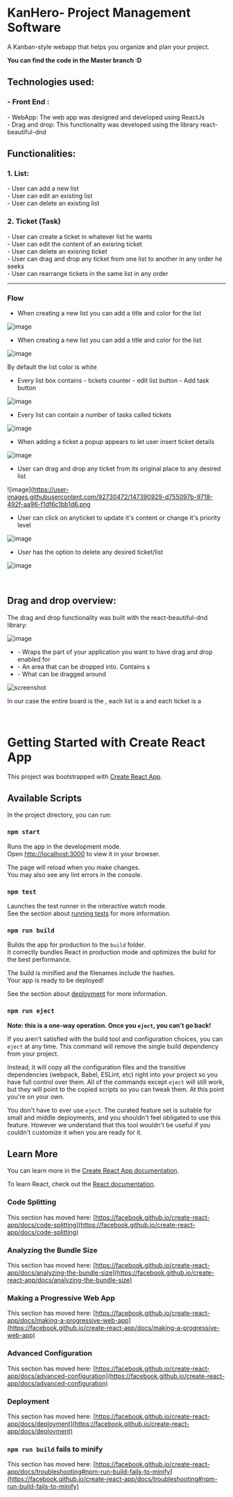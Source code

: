 <h1>KanHero- Project Management Software</h1>
A Kanban-style webapp that helps you organize and plan your project.

<b>You can find the code in the Master branch :D</b>
<br>
<h2>Technologies used:</h2>
 <h3> - Front End :</h3>
      - WebApp: The web app was designed and developed using ReactJs <br>
      - Drag and drop: This functionality was developed using the library react-beautiful-dnd 
      
 <h2>Functionalities:</h2>
   <h3>  1. List: </h3>
        - User can add a new list<br>
        - User can edit an existing list<br>
        - User can delete an existing list<br>
        
   <h3>  2. Ticket (Task)</h3>
        - User can create a ticket in whatever list he wants<br>
        - User can edit the content of an exisring ticket<br>
        - User can delete an exisring ticket<br>
        - User can drag and drop any ticket from one list to another in any order he seeks<br>
        - User can rearrange tickets in the same list in any order<br>

  <hr> 
  
  <h3>Flow</h3>
   
  - When creating a new list you can add a title and color for the list
  
  ![image](https://user-images.githubusercontent.com/92730472/147390640-14dc5e81-26db-4ee7-b18b-f79534b53730.png)
  
  - When creating a new list you can add a title and color for the list

  ![image](https://user-images.githubusercontent.com/92730472/147390727-c5a1cb83-7362-4939-a969-27dcac0011ab.png)

  By default the list color is white
  
   - Every list box contains 
    - tickets counter
    - edit list button 
    - Add task button 
    
![image](https://user-images.githubusercontent.com/92730472/147390855-64694747-f62d-420d-9eb3-87488df6aa2b.png)

  - Every list can contain a number of tasks called tickets
  
![image](https://user-images.githubusercontent.com/92730472/147390874-e65edc21-dc8c-4cbc-bbd9-bdb2317b409c.png)

  - When adding a ticket a popup appears to let user insert ticket details 

![image](https://user-images.githubusercontent.com/92730472/147390898-26204419-6128-49d0-9273-b186add20632.png)

  - User can drag and drop any ticket from its original place to any desired list
  
 ![image](https://user-images.githubusercontent.com/92730472/147390929-d755097b-9718-492f-aa96-f1df6c1bb1d6.png
 
  - User can click on anyticket to update it's content or change it's priority level
  
 ![image](https://user-images.githubusercontent.com/92730472/147390993-a0a218ca-a5ea-404d-90ad-a96e53686635.png)

 
  - User has the option to delete any desired ticket/list

![image](https://user-images.githubusercontent.com/92730472/147390944-0a6ff0d2-9d96-48a1-935c-9a49e0b568c3.png)


<br>
<h2>Drag and drop overview:</h2>
The drag and drop functionality was built with the react-beautiful-dnd library: 

![image](https://user-images.githubusercontent.com/92730472/147391042-0bb5f9c3-8cf2-4f78-aa24-2e17d4186db4.png)

  - <DragDropContext /> - Wraps the part of your application you want to have drag and drop enabled for
  - <Droppable /> - An area that can be dropped into. Contains <Draggable />s
  - <Draggable /> - What can be dragged around

![screenshot](https://user-images.githubusercontent.com/92730472/147391573-a7308113-55a7-48d6-ba5e-02c248489bbe.png)

In our case the entire board is the <DragDropContext/>, each list is a <Droppable/> and each ticket is a <Draggable/>

<br/>

 # Getting Started with Create React App

This project was bootstrapped with [Create React App](https://github.com/facebook/create-react-app).

## Available Scripts

In the project directory, you can run:

### `npm start`

Runs the app in the development mode.\
Open [http://localhost:3000](http://localhost:3000) to view it in your browser.

The page will reload when you make changes.\
You may also see any lint errors in the console.

### `npm test`

Launches the test runner in the interactive watch mode.\
See the section about [running tests](https://facebook.github.io/create-react-app/docs/running-tests) for more information.

### `npm run build`

Builds the app for production to the `build` folder.\
It correctly bundles React in production mode and optimizes the build for the best performance.

The build is minified and the filenames include the hashes.\
Your app is ready to be deployed!

See the section about [deployment](https://facebook.github.io/create-react-app/docs/deployment) for more information.

### `npm run eject`

**Note: this is a one-way operation. Once you `eject`, you can't go back!**

If you aren't satisfied with the build tool and configuration choices, you can `eject` at any time. This command will remove the single build dependency from your project.

Instead, it will copy all the configuration files and the transitive dependencies (webpack, Babel, ESLint, etc) right into your project so you have full control over them. All of the commands except `eject` will still work, but they will point to the copied scripts so you can tweak them. At this point you're on your own.

You don't have to ever use `eject`. The curated feature set is suitable for small and middle deployments, and you shouldn't feel obligated to use this feature. However we understand that this tool wouldn't be useful if you couldn't customize it when you are ready for it.

## Learn More

You can learn more in the [Create React App documentation](https://facebook.github.io/create-react-app/docs/getting-started).

To learn React, check out the [React documentation](https://reactjs.org/).

### Code Splitting

This section has moved here: [https://facebook.github.io/create-react-app/docs/code-splitting](https://facebook.github.io/create-react-app/docs/code-splitting)

### Analyzing the Bundle Size

This section has moved here: [https://facebook.github.io/create-react-app/docs/analyzing-the-bundle-size](https://facebook.github.io/create-react-app/docs/analyzing-the-bundle-size)

### Making a Progressive Web App

This section has moved here: [https://facebook.github.io/create-react-app/docs/making-a-progressive-web-app](https://facebook.github.io/create-react-app/docs/making-a-progressive-web-app)

### Advanced Configuration

This section has moved here: [https://facebook.github.io/create-react-app/docs/advanced-configuration](https://facebook.github.io/create-react-app/docs/advanced-configuration)

### Deployment

This section has moved here: [https://facebook.github.io/create-react-app/docs/deployment](https://facebook.github.io/create-react-app/docs/deployment)

### `npm run build` fails to minify

This section has moved here: [https://facebook.github.io/create-react-app/docs/troubleshooting#npm-run-build-fails-to-minify](https://facebook.github.io/create-react-app/docs/troubleshooting#npm-run-build-fails-to-minify)
 
